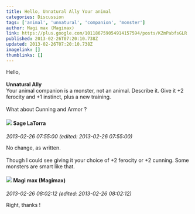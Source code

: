 ```yaml
---
title: Hello, Unnatural Ally Your animal
categories: Discussion
tags: ['animal', 'unnatural', 'companion', 'monster']
author: Magi max (Magimax)
link: https://plus.google.com/101186759054914157594/posts/KZmPabfsGLR
published: 2013-02-26T07:20:10.738Z
updated: 2013-02-26T07:20:10.738Z
imagelink: []
thumblinks: []
---
```


Hello,<br /><br /><b>Unnatural Ally</b><br />Your animal companion is a monster, not an animal. Describe it. Give it +2 ferocity and +1 instinct, plus a new training.<br /><br />What about Cunning and Armor ?
<div id='comment z12tjtihhsn0sbzvi22rh3yqgnz4w3rbk04'>
  <h4><img src='{{site.baseurl}}//images/avatars/117415966179711277938_photo.jpg'> Sage LaTorra</h4>
      <p><cite>2013-02-26 07:55:00 (edited: 2013-02-26 07:55:00)</cite></p>
        <p>No change, as written.<br /><br />Though I could see giving it your choice of +2 ferocity or +2 cunning. Some monsters are smart like that.</p>
</div>
        

<div id='comment z12tjtihhsn0sbzvi22rh3yqgnz4w3rbk04'>
  <h4><img src='{{site.baseurl}}//images/avatars/101186759054914157594_photo.jpg'> Magi max (Magimax)</h4>
      <p><cite>2013-02-26 08:02:12 (edited: 2013-02-26 08:02:12)</cite></p>
        <p>Right, thanks !</p>
</div>
        